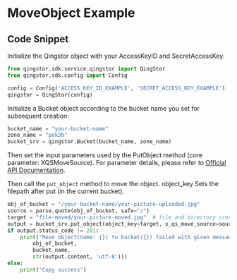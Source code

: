 # MoveObject Example

## Code Snippet

Initialize the Qingstor object with your AccessKeyID and SecretAccessKey.

```python
from qingstor.sdk.service.qingstor import QingStor
from qingstor.sdk.config import Config

config = Config('ACCESS_KEY_ID_EXAMPLE', 'SECRET_ACCESS_KEY_EXAMPLE')
qingstor = QingStor(config)
```

Initialize a Bucket object according to the bucket name you set for subsequent creation:

```python
bucket_name = "your-bucket-name"
zone_name = "pek3b"
bucket_srv = qingstor.Bucket(bucket_name, zone_name)
```

Then set the input parameters used by the PutObject method (core parameter: XQSMoveSource).
For parameter details, please refer to [Official API Documentation](https://docsv4.qingcloud.com/user_guide/storage/object_storage/api/object/basic_opt/move/).

Then call the `put_object` method to move the object. object_key Sets the filepath after put (in the current bucket).

```python
obj_of_bucket = "/your-bucket-name/your-picture-uploaded.jpg"
source = parse.quote(obj_of_bucket, safe="/")
target = "file-moved/your-picture-moved.jpg"  # file and directory created automatically.
output = bucket_srv.put_object(object_key=target, x_qs_move_source=source)
if output.status_code != 201:
    print("Move object(name: {}) to bucket({}) failed with given message: {}".format(
        obj_of_bucket,
        bucket_name,
        str(output.content, 'utf-8')))
else:
    print("Copy success")
```
